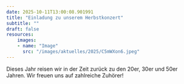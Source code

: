 ```yaml
---
date: 2025-10-11T13:00:08.901991
title: "Einladung zu unserem Herbstkonzert"
subtitle: ""
draft: false
resources:
    images:
    - name: "Image"
      src: "/images/aktuelles/2025/C5mWXon6.jpeg"
---
```


Dieses Jahr reisen wir in der Zeit zurück zu den 20er, 30er und 50er Jahren.
Wir freuen uns auf zahlreiche Zuhörer!

